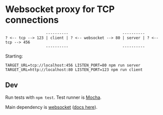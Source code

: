 # Websocket proxy for TCP connections

```
                  ----------                        ----------
? <-- tcp --> 123 | client | ? <-- websocket --> 80 | server | ? <-- tcp --> 456
                  ----------                        ----------
```

Starting:

```
TARGET_URL=tcp://localhost:456 LISTEN_PORT=80 npm run server
TARGET_URL=http://localhost:80 LISTEN_PORT=123 npm run client
```

## Dev

Run tests with `npm test`. Test runner is [Mocha](https://mochajs.org/).

Main dependency is [websocket](https://www.npmjs.com/package/websocket) ([docs here](https://github.com/theturtle32/WebSocket-Node/tree/master/docs)).

